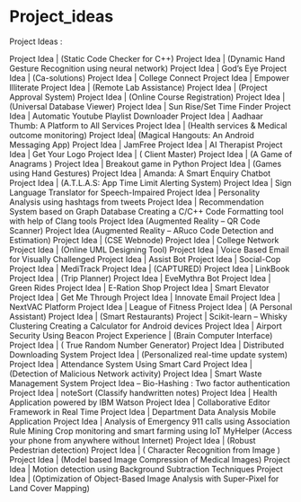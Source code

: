 # Project_ideas



Project Ideas :

Project Idea | (Static Code Checker for C++)
Project Idea | (Dynamic Hand Gesture Recognition using neural network)
Project Idea | God’s Eye
Project Idea | (Ca-solutions)
Project Idea | College Connect
Project Idea | Empower Illiterate
Project Idea | (Remote Lab Assistance)
Project Idea | (Project Approval System)
Project Idea | (Online Course Registration)
Project Idea | (Universal Database Viewer)
Project Idea | Sun Rise/Set Time Finder
Project Idea | Automatic Youtube Playlist Downloader
Project Idea | Aadhaar Thumb: A Platform to All Services
Project Idea | (Health services & Medical outcome monitoring)
Project Idea| (Magical Hangouts: An Android Messaging App)
Project Idea | JamFree
Project Idea | AI Therapist
Project Idea | Get Your Logo
Project Idea | ( Client Master)
Project Idea | (A Game of Anagrams )
Project Idea | Breakout game in Python
Project Idea | (Games using Hand Gestures)
Project Idea | Amanda: A Smart Enquiry Chatbot
Project Idea | (A.T.L.A.S: App Time Limit Alerting System)
Project Idea | Sign Language Translator for Speech-Impaired
Project Idea | Personality Analysis using hashtags from tweets
Project Idea | Recommendation System based on Graph Database
Creating a C/C++ Code Formatting tool with help of Clang tools
Project Idea (Augmented Reality – QR Code Scanner)
Project Idea (Augmented Reality – ARuco Code Detection and Estimation)
Project Idea | (CSE Webnode)
Project Idea | College Network
Project Idea | (Online UML Designing Tool)
Project Idea | Voice Based Email for Visually Challenged
Project Idea | Assist Bot
Project Idea | Social-Cop
Project Idea | MediTrack
Project Idea | (CAPTURED)
Project Idea | LinkBook
Project Idea | (Trip Planner)
Project Idea | EveMythra Bot
Project Idea | Green Rides
Project Idea | E-Ration Shop
Project Idea | Smart Elevator
Project Idea | Get Me Through
Project Idea | Innovate Email
Project Idea | NextVAC Platform
Project Idea | League of Fitness
Project Idea | (A Personal Assistant)
Project Idea | (Smart Restaurants)
Project | Scikit-learn – Whisky Clustering
Creating a Calculator for Android devices
Project Idea | Airport Security Using Beacon
Project Experience | (Brain Computer Interface)
Project Idea | ( True Random Number Generator)
Project Idea | Distributed Downloading System
Project Idea | (Personalized real-time update system)
Project Idea | Attendance System Using Smart Card
Project Idea | (Detection of Malicious Network activity)
Project Idea | Smart Waste Management System
Project Idea – Bio-Hashing : Two factor authentication
Project Idea | noteSort (Classify handwritten notes)
Project Idea | Health Application powered by IBM Watson
Project Idea | Collaborative Editor Framework in Real Time
Project Idea | Department Data Analysis Mobile Application
Project Idea | Analysis of Emergency 911 calls using Association Rule Mining
Crop monitoring and smart farming using IoT
MyHelper (Access your phone from anywhere without Internet)
Project Idea | (Robust Pedestrian detection)
Project Idea | ( Character Recognition from Image )
Project Idea | (Model based Image Compression of Medical Images)
Project Idea | Motion detection using Background Subtraction Techniques
Project Idea | (Optimization of Object-Based Image Analysis with Super-Pixel for Land Cover Mapping)
